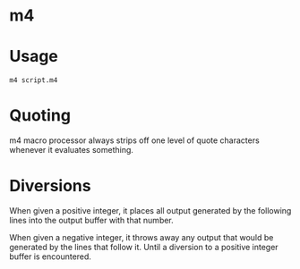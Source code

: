 # m4

# Usage
`m4 script.m4`

# Quoting
m4 macro processor always strips off one level of quote characters whenever it evaluates something.

# Diversions
When given a positive integer, it places all output generated by the following lines into the output buffer with that number.

When given a negative integer, it throws away any output that would be generated by the lines that follow it. Until a diversion to a positive integer buffer is encountered.

